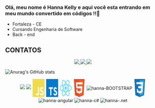 ### Olá, meu nome é Hanna Kelly e aqui você esta entrando em meu mundo convertido em códigos !!👋

 - Fortaleza - CE 
 - Cursando Engenharia de Software 
 - Back - end 


## CONTATOS 
<div align="center">
<a href="linkedin.com/in/hanna-kelly-743241204" alt="Linkedin" target="_blank">
  	<img src="https://img.shields.io/badge/LinkedIn-0077B5?style=for-the-badge&logo=linkedin&logoColor=white" target="_blank">
</a>
<a href="#hannafc_#8837" alt="Discord" target="_blank">
  <img src="https://img.shields.io/badge/Discord-7289DA?style=for-the-badge&logo=discord&logoColor=white" target="_blank">
</a>
<a href="mailto:hanna.kellyfc@gmail.com" alt="Gmail" target="_blank">
 <img src ="https://img.shields.io/badge/Gmail-D14836?style=for-the-badge&logo=gmail&logoColor=white" target="_blank" >
</a>
</div>

![Anurag's GitHub stats](https://github-readme-stats.vercel.app/api?username=anuraghazra&show_icons=true)

<div align="center">
  <img height="160em" src="https://github-readme-stats.vercel.app/api?username=hannakelly&show_icons=true&theme=synthwave&include_all_commits=true&count_private=true"/>
  <img height="160em" src="https://github-readme-stats.vercel.app/api/top-langs/?username=hannakelly&layout=compact&langs_count=7&theme=synthwave"/> 
  

   
  <img align= "center" alt="hanna-Js" height="60" width="40" src="https://raw.githubusercontent.com/devicons/devicon/master/icons/javascript/javascript-plain.svg">
  <img align= "center"  alt="hanna-Ts" height="60" width="40" src="https://raw.githubusercontent.com/devicons/devicon/master/icons/typescript/typescript-plain.svg">
  <img align= "center"  alt="hanna-React" height="60" width="40" src="https://raw.githubusercontent.com/devicons/devicon/master/icons/react/react-original.svg">
  <img align= "center"  alt="hanna-HTML" height="60" width="40" src="https://raw.githubusercontent.com/devicons/devicon/master/icons/html5/html5-original.svg">
  <img align= "center"  alt="hanna-BOOTSTRAP" height="60" width="40" src="https://cdn.jsdelivr.net/gh/devicons/devicon/icons/bootstrap/bootstrap-original.svg" />
  <img align= "center"  alt="hanna-CSS" height="60" width="40" src="https://raw.githubusercontent.com/devicons/devicon/master/icons/css3/css3-original.svg">
  <img align= "center"  alt="hanna-angular" height="60" width="40" src="https://cdn.jsdelivr.net/gh/devicons/devicon/icons/angularjs/angularjs-original.svg" />
  <img align= "center"  alt="hanna-c#" height="60" width="40"  src="https://cdn.jsdelivr.net/gh/devicons/devicon/icons/csharp/csharp-original.svg" />
  <img align= "center"  alt="hanna-.net" height="60" width="40" src="https://cdn.jsdelivr.net/gh/devicons/devicon/icons/dotnetcore/dotnetcore-original.svg" />


</div>
  
  ##

